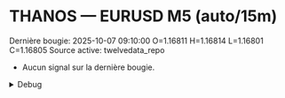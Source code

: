 # THANOS — EURUSD M5 (auto/15m)
Dernière bougie: 2025-10-07 09:10:00  O=1.16811  H=1.16814  L=1.16801  C=1.16805
Source active: twelvedata_repo

- Aucun signal sur la dernière bougie.

<details><summary>Debug</summary>

- TD_API_KEY manquant.

</details>
